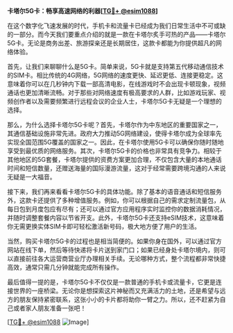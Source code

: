 **卡塔尔5G卡：畅享高速网络的利器[[TG💪+ @esim1088](https://t.me/s/esim1088)]**

在这个数字化飞速发展的时代，手机卡和流量卡已经成为我们日常生活中不可或缺的一部分。而今天我们要重点介绍的就是一款在卡塔尔炙手可热的产品——卡塔尔5G卡。无论是商务出差、旅游探亲还是长期居住，这款卡都能为你提供超凡的网络体验。

首先，让我们来聊聊什么是5G卡。简单来说，5G卡就是支持第五代移动通信技术的SIM卡。相比传统的4G网络，5G网络的速度更快、延迟更低、连接更稳定。这意味着你可以在几秒钟内下载一部高清电影，在线游戏时不会出现卡顿现象，视频通话也更加清晰流畅。对于那些对网络速度有极高要求的人群，比如游戏玩家、视频创作者以及需要频繁进行远程会议的企业人士，卡塔尔5G卡无疑是一个理想的选择。

那么，为什么选择卡塔尔5G卡呢？首先，卡塔尔作为中东地区的重要国家之一，其通信基础设施非常先进。政府大力推动5G网络建设，使得卡塔尔成为全球率先实现全国范围5G覆盖的国家之一。因此，在卡塔尔使用5G卡可以确保你随时随地享受到最优质的网络服务。其次，卡塔尔5G卡的价格也非常具有竞争力。相较于其他地区的5G套餐，卡塔尔提供的资费方案更加合理，不仅包含大量的本地通话时间和短信数量，还赠送海量的国际漫游流量，这对于经常需要跨境沟通的人来说无疑是一大福音。

接下来，我们再来看看卡塔尔5G卡的具体功能。除了基本的语音通话和短信服务外，这款卡还提供了多种增值服务。例如，你可以根据自己的需求定制流量包，从每日包到月度包应有尽有；还可以通过官方应用程序实时监控你的数据消耗情况，并随时调整套餐内容以节省开支。此外，卡塔尔5G卡还支持eSIM技术，这意味着你无需更换实体SIM卡即可轻松激活新号码，极大地方便了用户的生活。

当然，购买卡塔尔5G卡的过程也是相当简便的。如果你身在国外，可以通过官方网站在线下单，然后等待快递将卡片送到家门口；如果已经身处卡塔尔境内，则可以直接前往各大运营商营业厅办理相关手续。无论哪种方式，整个流程都非常快捷高效，通常只需几分钟就能完成所有操作。

最后值得一提的是，卡塔尔5G卡不仅仅是一款普通的手机卡或流量卡，它更是连接世界的一座桥梁。无论你是想探索这片神秘而又充满活力的土地，还是希望与远方的朋友保持紧密联系，这张小小的卡片都将助你一臂之力。所以，还不赶紧为自己或者家人朋友准备一张吧！

[[TG💪+ @esim1088](https://t.me/s/esim1088) ![Image](https://i.postimg.cc/4NQfJmqS/Snipaste-2025-05-13-00-14-12.png)]